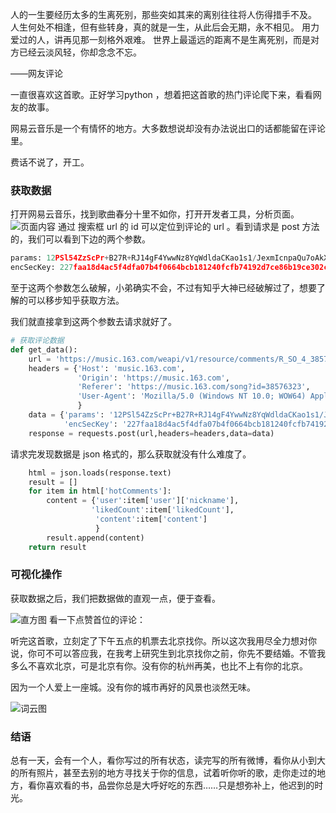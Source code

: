 ﻿人的一生要经历太多的生离死别，那些突如其来的离别往往将人伤得措手不及。
人生何处不相逢，但有些转身，真的就是一生，从此后会无期，永不相见。
用力爱过的人，讲再见那一刻格外艰难。
世界上最遥远的距离不是生离死别，而是对方已经云淡风轻，你却念念不忘。

——网友评论

一直很喜欢这首歌。正好学习python ，想着把这首歌的热门评论爬下来，看看网友的故事。

网易云音乐是一个有情怀的地方。大多数想说却没有办法说出口的话都能留在评论里。

费话不说了，开工。

### 获取数据
打开网易云音乐，找到歌曲春分十里不如你，打开开发者工具，分析页面。
![页面内容](https://upload-images.jianshu.io/upload_images/13161325-a070dfc506dd8c88.png?imageMogr2/auto-orient/strip%7CimageView2/2/w/1240)
通过 搜索框 url 的 id 可以定位到评论的 url 。看到请求是 post 方法的，我们可以看到下边的两个参数。
```python
params: 12PSl54ZzScPr+B27R+RJ14gF4YwwNz8YqWdldaCKao1s1/JexmIcnpaQu7oAkXM96vPBpEo42vFSp3BydeeYs6TKv/72oKRITbhg8hUP2vwsNW+hq8VfDvmjcq+ceScl9wEb3Wh6Whnu85Th7jHK4lNNKxNSJakjxuVnNcCDteI76F2xviD4jDcz9upF8CY
encSecKey: 227faa18d4ac5f4dfa07b4f0664bcb181240fcfb74192d7ce86b19ce302c61c8a5f2cbf45fc8874b5d74f0f6320f7681eef36e3f3a4d8349eed908188aae9717dd64f4d678e1d15afb8f06b559ebd51b2bca7b225f274378d89c068e18f7f8d45f7019e6923c2a0da30a4b68ecdfe2d6dcb954c3cfb0ec8812da693944617678
```
至于这两个参数怎么破解，小弟确实不会，不过有知乎大神已经破解过了，想要了解的可以移步知乎获取方法。

我们就直接拿到这两个参数去请求就好了。
```python
# 获取评论数据
def get_data():
    url = 'https://music.163.com/weapi/v1/resource/comments/R_SO_4_38576323?csrf_token='
    headers = {'Host': 'music.163.com',
               'Origin': 'https://music.163.com',
               'Referer': 'https://music.163.com/song?id=38576323',
               'User-Agent': 'Mozilla/5.0 (Windows NT 10.0; WOW64) AppleWebKit/537.36 (KHTML, like Gecko) Chrome/67.0.3396.99 Safari/537.36'
               }
    data = {'params': '12PSl54ZzScPr+B27R+RJ14gF4YwwNz8YqWdldaCKao1s1/JexmIcnpaQu7oAkXM96vPBpEo42vFSp3BydeeYs6TKv/72oKRITbhg8hUP2vwsNW+hq8VfDvmjcq+ceScl9wEb3Wh6Whnu85Th7jHK4lNNKxNSJakjxuVnNcCDteI76F2xviD4jDcz9upF8CY',
            'encSecKey': '227faa18d4ac5f4dfa07b4f0664bcb181240fcfb74192d7ce86b19ce302c61c8a5f2cbf45fc8874b5d74f0f6320f7681eef36e3f3a4d8349eed908188aae9717dd64f4d678e1d15afb8f06b559ebd51b2bca7b225f274378d89c068e18f7f8d45f7019e6923c2a0da30a4b68ecdfe2d6dcb954c3cfb0ec8812da693944617678'}
    response = requests.post(url,headers=headers,data=data)
```
请求完发现数据是 json 格式的，那么获取就没有什么难度了。
```python
    html = json.loads(response.text)
    result = []
    for item in html['hotComments']:
        content = {'user':item['user']['nickname'],
                  'likedCount':item['likedCount'],
                   'content':item['content']
                   }
        result.append(content)
    return result

```
### 可视化操作
获取数据之后，我们把数据做的直观一点，便于查看。

![直方图](https://upload-images.jianshu.io/upload_images/13161325-9290f8ec918e1c45.png?imageMogr2/auto-orient/strip%7CimageView2/2/w/1240)
看一下点赞首位的评论：

听完这首歌，立刻定了下午五点的机票去北京找你。所以这次我用尽全力想对你说，你可不可以答应我，在我考上研究生到北京找你之前，你先不要结婚。不管我多么不喜欢北京，可是北京有你。没有你的杭州再美，也比不上有你的北京。

因为一个人爱上一座城。没有你的城市再好的风景也淡然无味。

![词云图](https://upload-images.jianshu.io/upload_images/13161325-412e5e466e8cb70d.jpg?imageMogr2/auto-orient/strip%7CimageView2/2/w/1240)
### 结语

总有一天，会有一个人，看你写过的所有状态，读完写的所有微博，看你从小到大的所有照片，甚至去别的地方寻找关于你的信息，试着听你听的歌，走你走过的地方，看你喜欢看的书，品尝你总是大呼好吃的东西……只是想弥补上，他迟到的时光。

